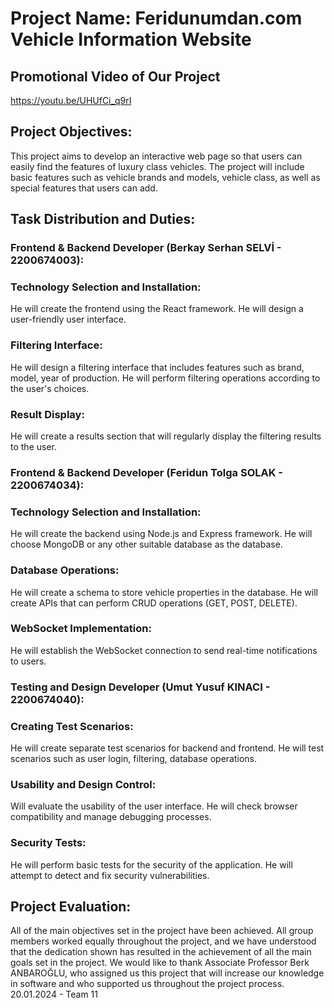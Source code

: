 # Project Name: Feridunumdan.com Vehicle Information Website

## Promotional Video of Our Project 
https://youtu.be/UHUfCi_q9rI

## Project Objectives:
This project aims to develop an interactive web page so that users can easily find the features of luxury class vehicles. The project will include basic features such as vehicle brands and models, vehicle class, as well as special features that users can add.

## Task Distribution and Duties:

### Frontend & Backend Developer (Berkay Serhan SELVİ - 2200674003):
### Technology Selection and Installation:
He will create the frontend using the React framework.
He will design a user-friendly user interface.
### Filtering Interface:
He will design a filtering interface that includes features such as brand, model, year of production.
He will perform filtering operations according to the user's choices.
### Result Display:
He will create a results section that will regularly display the filtering results to the user.


### Frontend & Backend Developer (Feridun Tolga SOLAK - 2200674034):
### Technology Selection and Installation:
He will create the backend using Node.js and Express framework.
He will choose MongoDB or any other suitable database as the database.
### Database Operations:
He will create a schema to store vehicle properties in the database.
He will create APIs that can perform CRUD operations (GET, POST, DELETE).
### WebSocket Implementation:
He will establish the WebSocket connection to send real-time notifications to users.


### Testing and Design Developer (Umut Yusuf KINACI - 2200674040):
### Creating Test Scenarios:
He will create separate test scenarios for backend and frontend.
He will test scenarios such as user login, filtering, database operations.
### Usability and Design Control:
Will evaluate the usability of the user interface.
He will check browser compatibility and manage debugging processes.
### Security Tests:
He will perform basic tests for the security of the application.
He will attempt to detect and fix security vulnerabilities.


## Project Evaluation:
All of the main objectives set in the project have been achieved. All group members worked equally throughout the project, and we have understood that the dedication shown has resulted in the achievement of all the main goals set in the project. We would like to thank Associate Professor Berk ANBAROĞLU, who assigned us this project that will increase our knowledge in software and who supported us throughout the project process. 20.01.2024 - Team 11
